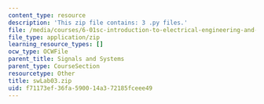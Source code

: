 ```yaml
---
content_type: resource
description: 'This zip file contains: 3 .py files.'
file: /media/courses/6-01sc-introduction-to-electrical-engineering-and-computer-science-i-spring-2011/f71173ef36fa590014a372185fceee49_swLab03.zip
file_type: application/zip
learning_resource_types: []
ocw_type: OCWFile
parent_title: Signals and Systems
parent_type: CourseSection
resourcetype: Other
title: swLab03.zip
uid: f71173ef-36fa-5900-14a3-72185fceee49
---
```

